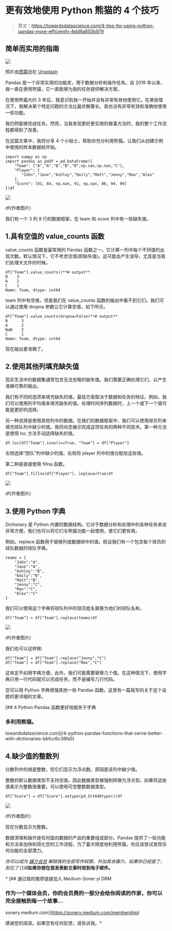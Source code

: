 # 更有效地使用 Python 熊猫的 4 个技巧

> 原文：<https://towardsdatascience.com/4-tips-for-using-python-pandas-more-efficiently-8dd9a850b979>

## 简单而实用的指南

![](img/547fa89d1f6297a5320f70a5fb4f3ac8.png)

照片由[西蒙孙](https://unsplash.com/@simonsun2017?utm_source=unsplash&utm_medium=referral&utm_content=creditCopyText)在 [Unsplash](https://unsplash.com/s/photos/tips?utm_source=unsplash&utm_medium=referral&utm_content=creditCopyText)

Pandas 是一个非常实用的功能库，用于数据分析和操作任务。自 2019 年以来，我一直在使用熊猫，它一直能够为我的任务提供解决方案。

在使用熊猫大约 3 年后，我意识到我一开始并没有非常有效地使用它。在某些情况下，我解决某个特定问题的方法比最优解要长。我也没有非常有效和准确地使用一些功能。

我仍然能够完成任务。然而，当我发现更好更实用的做事方法时，我的整个工作流程都得到了改善。

在这篇文章中，我将分享 4 个小贴士，帮助你充分利用熊猫。让我们从创建示例中使用的样本数据帧开始。

```
import numpy as np
import pandas as pddf = pd.DataFrame({
    "Team": ["A","A","B","B","B",np.nan,np.nan,"C"],
    "Player": [
       "John","Jane","Ashley","Emily","Matt","Jenny","Max","Alex"
    ],
    "Score": [81, 84, np.nan, 91, np.nan, 86, 94, 89]
})df
```

![](img/c35ce6b76a98d82889a53d8f4b8f1e2a.png)

df(作者图片)

我们有一个 3 列 8 行的数据框架，在 team 和 score 列中有一些缺失值。

## 1.具有空值的 value_counts 函数

value_counts 函数是最常用的 Pandas 函数之一。它计算一列中每个不同值的出现次数。默认情况下，它不考虑空值(即缺失值)。这可能会产生误导，尤其是当我们处理大文件的时候。

```
df["Team"].value_counts()**# output**
B    3
A    2
C    1
Name: Team, dtype: int64
```

team 列中有空值，但是我们在 value_counts 函数的输出中看不到它们。我们可以通过使用 dropna 参数让它计算空值，如下所示。

```
df["Team"].value_counts(dropna=False)**# output**
B      3
A      2
NaN    2
C      1
Name: Team, dtype: int64
```

现在输出更准确了。

## 2.使用其他列填充缺失值

现实生活中的数据集通常包含无法忽略的缺失值。我们需要正确处理它们，以产生准确可靠的输出。

我们有不同的选项来填充缺失的值。最佳方案取决于数据和任务的特征。例如，我们可以使用列平均值来填充缺失的值。处理时间序列数据时，上一个或下一个值可能是更好的选择。

另一种选择是使用其他列中的数据。在我们的数据框架中，我们可以使用球员列来填充球队列中缺少的值。我将向您展示完成这项任务的两种不同技术。第一种方法是使用 loc 方法手动选择缺失的值。

```
df.loc[df["Team"].isna()==True, "Team"] = df["Player"]
```

左侧选择“团队”列中缺少的值。右侧将 player 列中的值分配给这些值。

第二种是直接使用 fillna 函数。

```
df["Team"].fillna(df["Player"], inplace=True)df
```

![](img/4329550b8223ad145cdf42b1335f5cf9.png)

df(作者图片)

## 3.使用 Python 字典

Dictionary 是 Python 内置的数据结构。它对于数据分析和处理中的各种任务来说非常方便。我们也可以将它们与熊猫功能一起使用，使它们更有用。

例如，replace 函数用于替换列或数据帧中的值。假设我们有一个包含每个球员的球队数据的球队字典。

```
teams = {
    "John":"A",
    "Jane":"A",
    "Ashley":"B",
    "Emily":"B",
    "Matt":"B",
    "Jenny":"C",
    "Max":"C",
    "Alex":"C"
}
```

我们可以使用这个字典将球队列中的球员姓名替换为他们的球队名称。

```
df["Team"] = df["Team"].replace(teams)df
```

![](img/352de17e53e3c9d4db44f55c8e0387a5.png)

df(作者图片)

我们也可以这样做:

```
df["Team"] = df["Team"].replace("Jenny","C")
df["Team"] = df["Team"].replace("Max","C")
```

这肯定不如用字典方便。此外，我们可能需要替换几个值。在这种情况下，使用字典只用一行代码就可以完成任务，而不是编写几行代码。

您可以用 Python 字典增强其他一些 Pandas 函数。这里有一篇我写的关于这个话题的更详细的文章。

[](/4-python-pandas-functions-that-serve-better-with-dictionaries-bbfcc6c39fa5) [## 4 Python Pandas 函数更好地服务于字典

### 多利用熊猫。

towardsdatascience.com](/4-python-pandas-functions-that-serve-better-with-dictionaries-bbfcc6c39fa5) 

## 4.缺少值的整数列

分数列中的值是整数，但它们显示为浮点数。原因是该列中缺少值。

整数的默认数据类型不支持空值，因此数据类型被强制转换为浮点型。如果将这些值表示为整数很重要，可以使用可空整数数据类型。

```
df["Score"] = df["Score"].astype(pd.Int64Dtype())df
```

![](img/1ef92af3aca675e6ebf489a86ad98e06.png)

df(作者图片)

现在分数显示为整数。

数据清理和操作是任何面向数据的产品的重要组成部分。Pandas 提供了一些功能和方法来加快和简化您的工作流程。为了最大限度地利用熊猫，你应该尝试发现任何功能的全部潜力。

*你可以成为* [*媒介会员*](https://sonery.medium.com/membership) *解锁我的全部写作权限，外加其余媒介。如果你已经是了，别忘了订阅*[](https://sonery.medium.com/subscribe)**如果你想在我发表新文章时收到电子邮件。**

*[](https://sonery.medium.com/membership) [## 通过我的推荐链接加入 Medium-Soner yl DRM

### 作为一个媒体会员，你的会员费的一部分会给你阅读的作家，你可以完全接触到每一个故事…

sonery.medium.com](https://sonery.medium.com/membership) 

感谢您的阅读。如果您有任何反馈，请告诉我。*
